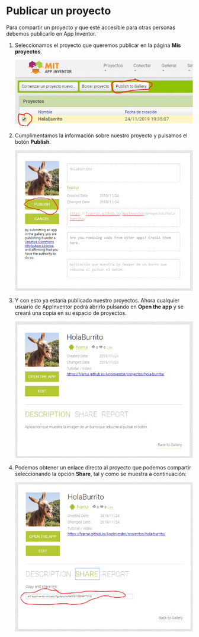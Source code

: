 # Publicar un proyecto

Para compartir un proyecto y que esté accesible para otras personas debemos publicarlo en App Inventor.

1. Seleccionamos el proyecto que queremos publicar en la página **Mis proyectos**.

   ![](images/publicar-un-proyecto-01.png)

2. Cumplimentamos la información sobre nuestro proyecto y pulsamos el botón **Publish**.

   ![](images/publicar-un-proyecto-02.png)

3. Y con esto ya estaría publicado nuestro proyectos. Ahora cualquier usuario de AppInventor podrá abrirlo pulsando en **Open the app** y se creará una copia en su espacio de proyectos.

   ![](images/publicar-un-proyecto-03.png)

4. Podemos obtener un enlace directo al proyecto que podemos compartir seleccionando la opción **Share**, tal y como se muestra a continuación:

   ![](images/publicar-un-proyecto-04.png)

   